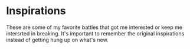 # Inspirations

These are some of my favorite battles that got me interested or keep me intersrted in breaking. It's important to remember the original inspirations instead of getting hung up on what's new.
